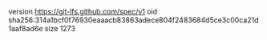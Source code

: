 version https://git-lfs.github.com/spec/v1
oid sha256:314a1bcf0f76930eaaacb83863adece804f2483684d5ce3c00ca21d1aaf8ad6e
size 1273
